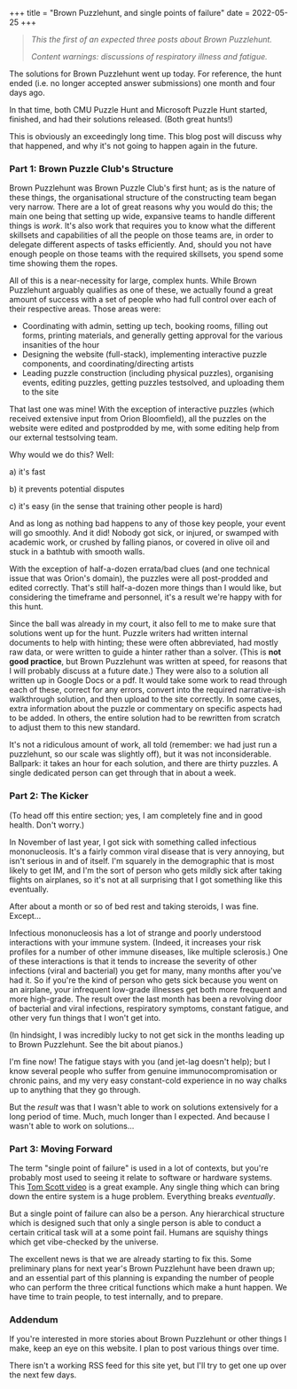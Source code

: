 +++
title = "Brown Puzzlehunt, and single points of failure"
date = 2022-05-25
+++

> *This the first of an expected three posts about Brown Puzzlehunt.*
>
> *Content warnings: discussions of respiratory illness and fatigue.*

The solutions for Brown Puzzlehunt went up today. For reference, the hunt ended (i.e. no longer accepted answer submissions) one month and four days ago. 

In that time, both CMU Puzzle Hunt and Microsoft Puzzle Hunt started, finished, and had their solutions released. (Both great hunts!)

This is obviously an exceedingly long time. This blog post will discuss why that happened, and why it's not going to happen again in the future.

### Part 1: Brown Puzzle Club's Structure

Brown Puzzlehunt was Brown Puzzle Club's first hunt; as is the nature of these things, the organisational structure of the constructing team began very narrow. There are a lot of great reasons why you would do this; the main one being that setting up wide, expansive teams to handle different things is *work*. It's also work that requires you to know what the different skillsets and capabilities of all the people on those teams are, in order to delegate different aspects of tasks efficiently. And, should you not have enough people on those teams with the required skillsets, you spend some time showing them the ropes.

All of this is a near-necessity for large, complex hunts. While Brown Puzzlehunt arguably qualifies as one of these, we actually found a great amount of success with a set of people who had full control over each of their respective areas. Those areas were:

* Coordinating with admin, setting up tech, booking rooms, filling out forms, printing materials, and generally getting approval for the various insanities of the hour
* Designing the website (full-stack), implementing interactive puzzle components, and coordinating/directing artists
* Leading puzzle construction (including physical puzzles), organising events, editing puzzles, getting puzzles testsolved, and uploading them to the site

That last one was mine! With the exception of interactive puzzles (which received extensive input from Orion Bloomfield), all the puzzles on the website were edited and postprodded by me, with some editing help from our external testsolving team. 

Why would we do this? Well:

a) it's fast

b) it prevents potential disputes

c) it's easy (in the sense that training other people is hard)

And as long as nothing bad happens to any of those key people, your event will go smoothly. And it did! Nobody got sick, or injured, or swamped with academic work, or crushed by falling pianos, or covered in olive oil and stuck in a bathtub with smooth walls. 

With the exception of half-a-dozen errata/bad clues (and one technical issue that was Orion's domain), the puzzles were all post-prodded and edited correctly. That's still half-a-dozen more things than I would like, but considering the timeframe and personnel, it's a result we're happy with for this hunt.

Since the ball was already in my court, it also fell to me to make sure that solutions went up for the hunt. Puzzle writers had written internal documents to help with hinting; these were often abbreviated, had mostly raw data, or were written to guide a hinter rather than a solver. (This is **not good practice**, but Brown Puzzlehunt was written at speed, for reasons that I will probably discuss at a future date.) They were also to a solution all written up in Google Docs or a pdf. It would take some work to read through each of these, correct for any errors, convert into the required narrative-ish walkthrough solution, and then upload to the site correctly. In some cases, extra information about the puzzle or commentary on specific aspects had to be added. In others, the entire solution had to be rewritten from scratch to adjust them to this new standard.

It's not a ridiculous amount of work, all told (remember: we had just run a puzzlehunt, so our scale was slightly off), but it was not inconsiderable. Ballpark: it takes an hour for each solution, and there are thirty puzzles. A single dedicated person can get through that in about a week.

### Part 2: The Kicker

(To head off this entire section; yes, I am completely fine and in good health. Don't worry.)

In November of last year, I got sick with something called infectious mononucleosis. It's a fairly common viral disease that is very annoying, but isn't serious in and of itself. I'm squarely in the demographic that is most likely to get IM, and I'm the sort of person who gets mildly sick after taking flights on airplanes, so it's not at all surprising that I got something like this eventually. 

After about a month or so of bed rest and taking steroids, I was fine. Except...

Infectious mononucleosis has a lot of strange and poorly understood interactions with your immune system. (Indeed, it increases your risk profiles for a number of other immune diseases, like multiple sclerosis.) One of these interactions is that it tends to increase the severity of other infections (viral and bacterial) you get for many, many months after you've had it. So if you're the kind of person who gets sick because you went on an airplane, your infrequent low-grade illnesses get both more frequent and more high-grade. The result over the last month has been a revolving door of bacterial and viral infections, respiratory symptoms, constant fatigue, and other very fun things that I won't get into.

(In hindsight, I was incredibly lucky to not get sick in the months leading up to Brown Puzzlehunt. See the bit about pianos.)

I'm fine now! The fatigue stays with you (and jet-lag doesn't help); but I know several people who suffer from genuine immunocompromisation or chronic pains, and my very easy constant-cold experience in no way chalks up to anything that they go through.

But the *result* was that I wasn't able to work on solutions extensively for a long period of time. Much, much longer than I expected. And because I wasn't able to work on solutions...

### Part 3: Moving Forward

The term "single point of failure" is used in a lot of contexts, but you're probably most used to seeing it relate to software or hardware systems. This [Tom Scott video](https://www.youtube.com/watch?v=y4GB_NDU43Q) is a great example. Any single thing which can bring down the entire system is a huge problem. Everything breaks *eventually*.

But a single point of failure can also be a person. Any hierarchical structure which is designed such that only a single person is able to conduct a certain critical task will at a some point fail. Humans are squishy things which get vibe-checked by the universe.

The excellent news is that we are already starting to fix this. Some preliminary plans for next year's Brown Puzzlehunt have been drawn up; and an essential part of this planning is expanding the number of people who can perform the three critical functions which make a hunt happen. We have time to train people, to test internally, and to prepare.

### Addendum

If you're interested in more stories about Brown Puzzlehunt or other things I make, keep an eye on this website. I plan to post various things over time.

There isn't a working RSS feed for this site yet, but I'll try to get one up over the next few days.